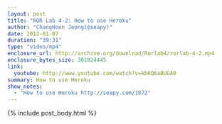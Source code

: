 ```yaml
---
layout: post
title: "ROR Lab 4-2: How to use Heroku"
author: "ChangHoon Jeong(@seapy)"
date: 2012-01-07
duration: "39:31"
type: "video/mp4"
enclosure_url: http://archive.org/download/Rorlab4/rorlab-4-2.mp4
enclosure_bytes_size: 301024445
link:
  youtube: http://www.youtube.com/watch?v=kbKQ6aBUGA0
summary: How to use Heroku
show_notes:
  - "How to use Heroku http://seapy.com/1872"
---
```


{% include post_body.html %}